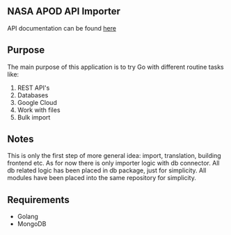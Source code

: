 ## NASA APOD API Importer
API documentation can be found [here](https://api.nasa.gov)

## Purpose
The main purpose of this application is to try Go with different routine tasks like:
1. REST API's
2. Databases
3. Google Cloud
4. Work with files
5. Bulk import

## Notes
This is only the first step of more general idea: import, translation, building frontend etc.
As for now there is only importer logic with db connector.
All db related logic has been placed in db package, just for simplicity.
All modules have been placed into the same repository for simplicity.

## Requirements
* Golang
* MongoDB
